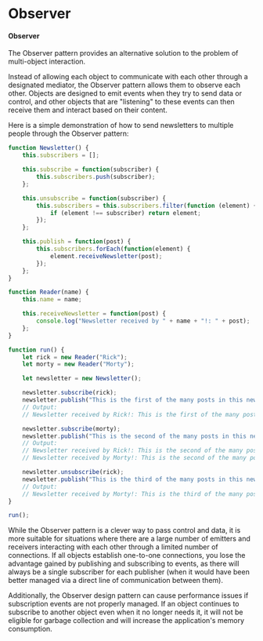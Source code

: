 # Observer

#### Observer

The Observer pattern provides an alternative solution to the problem of multi-object interaction.

Instead of allowing each object to communicate with each other through a designated mediator, the Observer pattern allows them to observe each other. Objects are designed to emit events when they try to send data or control, and other objects that are "listening" to these events can then receive them and interact based on their content.

Here is a simple demonstration of how to send newsletters to multiple people through the Observer pattern:

```javascript
function Newsletter() {
    this.subscribers = [];

    this.subscribe = function(subscriber) {
        this.subscribers.push(subscriber);
    };

    this.unsubscribe = function(subscriber) {
        this.subscribers = this.subscribers.filter(function (element) {
            if (element !== subscriber) return element;
        });
    };

    this.publish = function(post) {
        this.subscribers.forEach(function(element) {
            element.receiveNewsletter(post);
        });
    };
}

function Reader(name) {
    this.name = name;

    this.receiveNewsletter = function(post) {
        console.log("Newsletter received by " + name + "!: " + post);
    };
}

function run() {
    let rick = new Reader("Rick");
    let morty = new Reader("Morty");

    let newsletter = new Newsletter();

    newsletter.subscribe(rick);
    newsletter.publish("This is the first of the many posts in this newsletter");
    // Output:
    // Newsletter received by Rick!: This is the first of the many posts in this newsletter

    newsletter.subscribe(morty);
    newsletter.publish("This is the second of the many posts in this newsletter");
    // Output:
    // Newsletter received by Rick!: This is the second of the many posts in this newsletter
    // Newsletter received by Morty!: This is the second of the many posts in this newsletter

    newsletter.unsubscribe(rick);
    newsletter.publish("This is the third of the many posts in this newsletter");
    // Output:
    // Newsletter received by Morty!: This is the third of the many posts in this newsletter
}

run();
```

While the Observer pattern is a clever way to pass control and data, it is more suitable for situations where there are a large number of emitters and receivers interacting with each other through a limited number of connections. If all objects establish one-to-one connections, you lose the advantage gained by publishing and subscribing to events, as there will always be a single subscriber for each publisher (when it would have been better managed via a direct line of communication between them).

Additionally, the Observer design pattern can cause performance issues if subscription events are not properly managed. If an object continues to subscribe to another object even when it no longer needs it, it will not be eligible for garbage collection and will increase the application's memory consumption.

